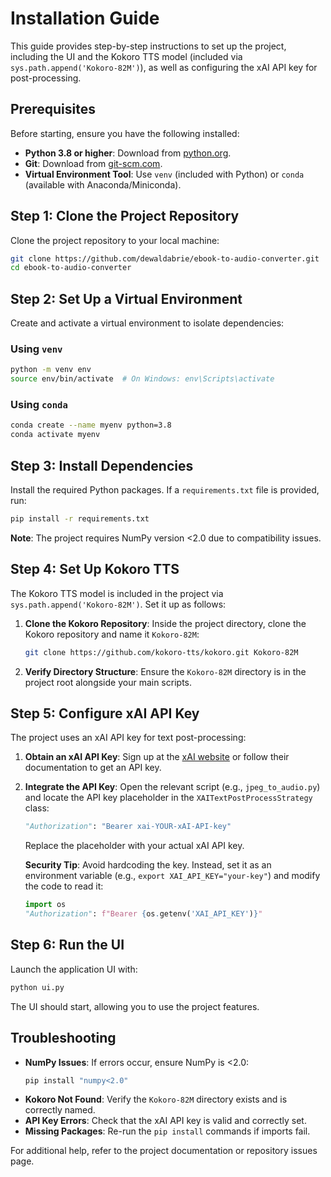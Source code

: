 # Installation Guide

This guide provides step-by-step instructions to set up the project, including the UI and the Kokoro TTS model (included via `sys.path.append('Kokoro-82M')`), as well as configuring the xAI API key for post-processing.

## Prerequisites

Before starting, ensure you have the following installed:

- **Python 3.8 or higher**: Download from [python.org](https://www.python.org/downloads/).
- **Git**: Download from [git-scm.com](https://git-scm.com/downloads).
- **Virtual Environment Tool**: Use `venv` (included with Python) or `conda` (available with Anaconda/Miniconda).

## Step 1: Clone the Project Repository

Clone the project repository to your local machine:

```bash
git clone https://github.com/dewaldabrie/ebook-to-audio-converter.git
cd ebook-to-audio-converter
```


## Step 2: Set Up a Virtual Environment

Create and activate a virtual environment to isolate dependencies:

### Using `venv`
```bash
python -m venv env
source env/bin/activate  # On Windows: env\Scripts\activate
```

### Using `conda`
```bash
conda create --name myenv python=3.8
conda activate myenv
```

## Step 3: Install Dependencies

Install the required Python packages. If a `requirements.txt` file is provided, run:

```bash
pip install -r requirements.txt
```

**Note**: The project requires NumPy version <2.0 due to compatibility issues.

## Step 4: Set Up Kokoro TTS

The Kokoro TTS model is included in the project via `sys.path.append('Kokoro-82M')`. Set it up as follows:

1. **Clone the Kokoro Repository**: Inside the project directory, clone the Kokoro repository and name it `Kokoro-82M`:

   ```bash
   git clone https://github.com/kokoro-tts/kokoro.git Kokoro-82M
   ```

2. **Verify Directory Structure**: Ensure the `Kokoro-82M` directory is in the project root alongside your main scripts.

## Step 5: Configure xAI API Key

The project uses an xAI API key for text post-processing:

1. **Obtain an xAI API Key**: Sign up at the [xAI website](https://x.ai) or follow their documentation to get an API key.

2. **Integrate the API Key**: Open the relevant script (e.g., `jpeg_to_audio.py`) and locate the API key placeholder in the `XAITextPostProcessStrategy` class:

   ```python
   "Authorization": "Bearer xai-YOUR-xAI-API-key"
   ```

   Replace the placeholder with your actual xAI API key.

   **Security Tip**: Avoid hardcoding the key. Instead, set it as an environment variable (e.g., `export XAI_API_KEY="your-key"`) and modify the code to read it:

   ```python
   import os
   "Authorization": f"Bearer {os.getenv('XAI_API_KEY')}"
   ```

## Step 6: Run the UI

Launch the application UI with:

```bash
python ui.py
```

The UI should start, allowing you to use the project features.

## Troubleshooting

- **NumPy Issues**: If errors occur, ensure NumPy is <2.0:
  ```bash
  pip install "numpy<2.0"
  ```
- **Kokoro Not Found**: Verify the `Kokoro-82M` directory exists and is correctly named.
- **API Key Errors**: Check that the xAI API key is valid and correctly set.
- **Missing Packages**: Re-run the `pip install` commands if imports fail.

For additional help, refer to the project documentation or repository issues page.